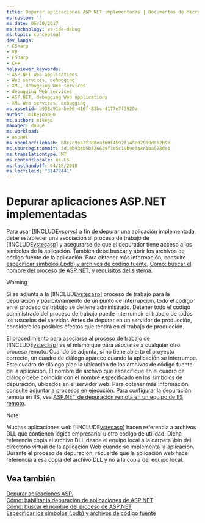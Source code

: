```yaml
---
title: Depurar aplicaciones ASP.NET implementadas | Documentos de Microsoft
ms.custom: ''
ms.date: 06/30/2017
ms.technology: vs-ide-debug
ms.topic: conceptual
dev_langs:
- CSharp
- VB
- FSharp
- C++
helpviewer_keywords:
- ASP.NET Web applications
- Web services, debugging
- XML, debugging Web services
- debugging Web services
- ASP.NET, debugging Web applications
- XML Web services, debugging
ms.assetid: b938a91b-be96-416f-83bc-4177e7f3929a
author: mikejo5000
ms.author: mikejo
manager: douge
ms.workload:
- aspnet
ms.openlocfilehash: b8c7c9ea2f280eaf60f4592f149ed2989d862b9b
ms.sourcegitcommit: 3d10b93eb5b326639f3e5c19b9e6a8d1ba078de1
ms.translationtype: MT
ms.contentlocale: es-ES
ms.lasthandoff: 04/18/2018
ms.locfileid: "31472441"
---
```

# <a name="debugging-deployed-aspnet-applications"></a>Depurar aplicaciones ASP.NET implementadas
Para usar [!INCLUDE[vsprvs](../code-quality/includes/vsprvs_md.md)] a fin de depurar una aplicación implementada, debe establecer una asociación al proceso de trabajo de [!INCLUDE[vstecasp](../code-quality/includes/vstecasp_md.md)] y asegurarse de que el depurador tiene acceso a los símbolos de la aplicación. También debe buscar y abrir los archivos de código fuente de la aplicación. Para obtener más información, consulte [especificar símbolos (.pdb) y archivos de código fuente](../debugger/specify-symbol-dot-pdb-and-source-files-in-the-visual-studio-debugger.md), [Cómo: buscar el nombre del proceso de ASP.NET](../debugger/how-to-find-the-name-of-the-aspnet-process.md), y [requisitos del sistema](../debugger/aspnet-debugging-system-requirements.md).  

> [!WARNING]
> Si se adjunta a la [!INCLUDE[vstecasp](../code-quality/includes/vstecasp_md.md)] proceso de trabajo para la depuración y posicionamiento de un punto de interrupción, todo el código en el proceso de trabajo se detiene administrado. Detener todo el código administrado del proceso de trabajo puede interrumpir el trabajo de todos los usuarios del servidor. Antes de depurar en un servidor de producción, considere los posibles efectos que tendrá en el trabajo de producción. 
  
El procedimiento para asociarse al proceso de trabajo de [!INCLUDE[vstecasp](../code-quality/includes/vstecasp_md.md)] es el mismo que para asociarse a cualquier otro proceso remoto. Cuando se adjunta, si no tiene abierto el proyecto correcto, un cuadro de diálogo aparece cuando la aplicación se interrumpe. Este cuadro de diálogo pide la ubicación de los archivos de código fuente de la aplicación. El nombre de archivo que especifique en el cuadro de diálogo debe coincidir con el nombre especificado en los símbolos de depuración, ubicados en el servidor web. Para obtener más información, consulte [adjuntar a procesos en ejecución](../debugger/attach-to-running-processes-with-the-visual-studio-debugger.md). Para configurar la depuración remota en IIS, vea [ASP.NET de depuración remota en un equipo de IIS remoto](../debugger/remote-debugging-aspnet-on-a-remote-iis-computer.md).
 
> [!NOTE]
>  Muchas aplicaciones web [!INCLUDE[vstecasp](../code-quality/includes/vstecasp_md.md)] hacen referencia a archivos DLL que contienen lógica empresarial u otro código de utilidad. Dicha referencia copia el archivo DLL desde el equipo local a la carpeta \bin del directorio virtual de la aplicación Web cuando se implementa la aplicación. Durante el proceso de depuración, recuerde que la aplicación web hace referencia a esa copia del archivo DLL y no a la copia del equipo local. 
  
## <a name="see-also"></a>Vea también  
 [Depurar aplicaciones ASP.](../debugger/how-to-enable-debugging-for-aspnet-applications.md)   
 [Cómo: habilitar la depuración de aplicaciones de ASP.NET](../debugger/how-to-enable-debugging-for-aspnet-applications.md)   
 [Cómo: buscar el nombre del proceso de ASP.NET](../debugger/how-to-find-the-name-of-the-aspnet-process.md)   
 [Especificar los símbolos (.pdb) y archivos de código fuente](../debugger/specify-symbol-dot-pdb-and-source-files-in-the-visual-studio-debugger.md)